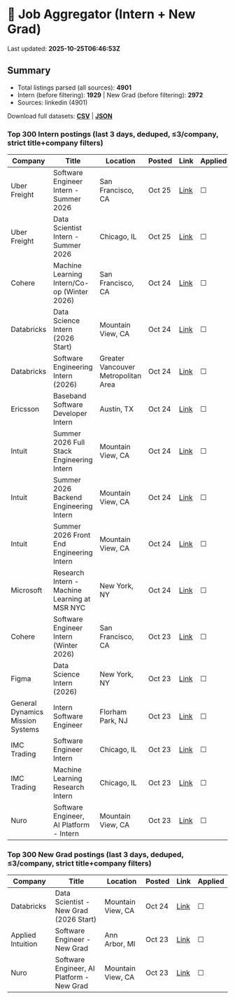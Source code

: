 # 🔎 Job Aggregator (Intern + New Grad)

Last updated: **2025-10-25T06:46:53Z**

## Summary
- Total listings parsed (all sources): **4901**
- Intern (before filtering): **1929** | New Grad (before filtering): **2972**
- Sources: linkedin (4901)

Download full datasets: **[CSV](data/jobs.csv)** | **[JSON](data/jobs.json)**

### Top 300 Intern postings (last 3 days, deduped, ≤3/company, strict title+company filters)
| Company | Title | Location | Posted | Link | Applied |
|---|---|---|---|---|---|
| Uber Freight | Software Engineer Intern - Summer 2026 | San Francisco, CA | Oct 25 | [Link](https://www.linkedin.com/jobs/view/software-engineer-intern-summer-2026-at-uber-freight-4318650564?position=8&pageNum=2&refId=1DATssUEli02O2tUHARmfg%3D%3D&trackingId=64QJGazLf%2FkJeIjJfuK55Q%3D%3D) | ☐ |
| Uber Freight | Data Scientist Intern - Summer 2026 | Chicago, IL | Oct 25 | [Link](https://www.linkedin.com/jobs/view/data-scientist-intern-summer-2026-at-uber-freight-4318651572?position=8&pageNum=0&refId=U%2BPxANeTLf1nZ5Zvsjc88w%3D%3D&trackingId=OdGoxE6LVn1nqmLNvPeGVA%3D%3D) | ☐ |
| Cohere | Machine Learning Intern/Co-op  (Winter 2026) | San Francisco, CA | Oct 24 | [Link](https://www.linkedin.com/jobs/view/machine-learning-intern-co-op-winter-2026-at-cohere-4297028675?position=2&pageNum=0&refId=dQzoHRnO3Hz%2Bahp1%2B9IunQ%3D%3D&trackingId=TuH4%2Fl7AfSe5wq3G9AP36A%3D%3D) | ☐ |
| Databricks | Data Science Intern (2026 Start) | Mountain View, CA | Oct 24 | [Link](https://www.linkedin.com/jobs/view/data-science-intern-2026-start-at-databricks-4297744039?position=3&pageNum=5&refId=DACIe57vftblUwA4nnFkxw%3D%3D&trackingId=g9en5hxfgejYy%2FfZc9sBuQ%3D%3D) | ☐ |
| Databricks | Software Engineering Intern (2026) | Greater Vancouver Metropolitan Area | Oct 24 | [Link](https://ca.linkedin.com/jobs/view/software-engineering-intern-2026-at-databricks-4297734980?position=2&pageNum=7&refId=c0P1MtAk%2FrRTGyfG4BMmkQ%3D%3D&trackingId=LuviXaoYdppnmsIpIVDXmw%3D%3D) | ☐ |
| Ericsson | Baseband Software Developer Intern | Austin, TX | Oct 24 | [Link](https://www.linkedin.com/jobs/view/baseband-software-developer-intern-at-ericsson-4318340355?position=8&pageNum=2&refId=06JkSRQ3%2FPgYGvCx3uRxnw%3D%3D&trackingId=ONsqJ6wvtjWZU27v%2FoD73g%3D%3D) | ☐ |
| Intuit | Summer 2026 Full Stack Engineering Intern | Mountain View, CA | Oct 24 | [Link](https://www.linkedin.com/jobs/view/summer-2026-full-stack-engineering-intern-at-intuit-4331342385?position=5&pageNum=5&refId=eyqcUbie62tTqjEo2DU4ng%3D%3D&trackingId=syZj2kmh1n3rOX3nV9W1TA%3D%3D) | ☐ |
| Intuit | Summer 2026 Backend Engineering Intern | Mountain View, CA | Oct 24 | [Link](https://www.linkedin.com/jobs/view/summer-2026-backend-engineering-intern-at-intuit-4331358148?position=6&pageNum=5&refId=eyqcUbie62tTqjEo2DU4ng%3D%3D&trackingId=ucATypRWFsRMtNMo1HW%2FxA%3D%3D) | ☐ |
| Intuit | Summer 2026 Front End Engineering Intern | Mountain View, CA | Oct 24 | [Link](https://www.linkedin.com/jobs/view/summer-2026-front-end-engineering-intern-at-intuit-4331343316?position=8&pageNum=5&refId=eyqcUbie62tTqjEo2DU4ng%3D%3D&trackingId=A2btMuz3Q3Ca2JOEh0LPcA%3D%3D) | ☐ |
| Microsoft | Research Intern - Machine Learning at MSR NYC | New York, NY | Oct 24 | [Link](https://www.linkedin.com/jobs/view/research-intern-machine-learning-at-msr-nyc-at-microsoft-4309689706?position=4&pageNum=2&refId=xTbqzQdJqy0MpcbF%2FHYN6A%3D%3D&trackingId=Y%2B5hvj2edMrWnuu0Q6vrMA%3D%3D) | ☐ |
| Cohere | Software Engineer Intern (Winter 2026) | San Francisco, CA | Oct 23 | [Link](https://www.linkedin.com/jobs/view/software-engineer-intern-winter-2026-at-cohere-4297026722?position=1&pageNum=2&refId=TptXaAIojgV5lubeyquuIA%3D%3D&trackingId=K9Fjz3%2FIf32RFJ2XGDqwsg%3D%3D) | ☐ |
| Figma | Data Science Intern (2026) | New York, NY | Oct 23 | [Link](https://www.linkedin.com/jobs/view/data-science-intern-2026-at-figma-4288067198?position=2&pageNum=2&refId=xTbqzQdJqy0MpcbF%2FHYN6A%3D%3D&trackingId=asl2psTEzkqUSZGUQGiVqA%3D%3D) | ☐ |
| General Dynamics Mission Systems | Intern Software Engineer | Florham Park, NJ | Oct 23 | [Link](https://www.linkedin.com/jobs/view/intern-software-engineer-at-general-dynamics-mission-systems-4317928399?position=7&pageNum=5&refId=0uZ%2BajliOO%2BFonLhXPBa8g%3D%3D&trackingId=v9pj8%2F6Hj29XIrhOnmKJjg%3D%3D) | ☐ |
| IMC Trading | Software Engineer Intern | Chicago, IL | Oct 23 | [Link](https://www.linkedin.com/jobs/view/software-engineer-intern-at-imc-trading-4319039318?position=6&pageNum=0&refId=gFkPxSiTBfywyulhWttDHg%3D%3D&trackingId=ypKYZMd1gn4X1r6yjuySUw%3D%3D) | ☐ |
| IMC Trading | Machine Learning Research Intern | Chicago, IL | Oct 23 | [Link](https://www.linkedin.com/jobs/view/machine-learning-research-intern-at-imc-trading-4319036557?position=10&pageNum=0&refId=Ox%2Fw3ConMQZfB3rWdn%2FahQ%3D%3D&trackingId=yXL%2FLj0REePN9wRnu8hL5g%3D%3D) | ☐ |
| Nuro | Software Engineer, AI Platform - Intern | Mountain View, CA | Oct 23 | [Link](https://www.linkedin.com/jobs/view/software-engineer-ai-platform-intern-at-nuro-4317730018?position=2&pageNum=2&refId=LRmDjz3SGy5JGnYcAIDMdw%3D%3D&trackingId=eT4XHjUNaY%2B9Lynhdb4sPA%3D%3D) | ☐ |

### Top 300 New Grad postings (last 3 days, deduped, ≤3/company, strict title+company filters)
| Company | Title | Location | Posted | Link | Applied |
|---|---|---|---|---|---|
| Databricks | Data Scientist - New Grad (2026 Start) | Mountain View, CA | Oct 24 | [Link](https://www.linkedin.com/jobs/view/data-scientist-new-grad-2026-start-at-databricks-4297746037?position=5&pageNum=0&refId=Xyb5XPAtWrfkBBCBaP%2BFiA%3D%3D&trackingId=I6xs43OD%2FSRv40ZdydArlg%3D%3D) | ☐ |
| Applied Intuition | Software Engineer - New Grad | Ann Arbor, MI | Oct 23 | [Link](https://www.linkedin.com/jobs/view/software-engineer-new-grad-at-applied-intuition-4288704567?position=1&pageNum=0&refId=cc2O1wLnxDOOY1%2BF8mTVmQ%3D%3D&trackingId=VPfNezZckQ5y1V%2BpfTTHzQ%3D%3D) | ☐ |
| Nuro | Software Engineer, AI Platform - New Grad | Mountain View, CA | Oct 23 | [Link](https://www.linkedin.com/jobs/view/software-engineer-ai-platform-new-grad-at-nuro-4317707969?position=7&pageNum=0&refId=ZZCmUdmv3fb67tCm%2BJxKzw%3D%3D&trackingId=p6aVWqg3ah1AZ0hOLlKemA%3D%3D) | ☐ |
